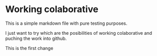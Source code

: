 # Working colaborative

This is a simple markdown file with pure testing purposes. 

I just want to try which are the posibilities of working colaborative and puching the work into github. 

This is the first change